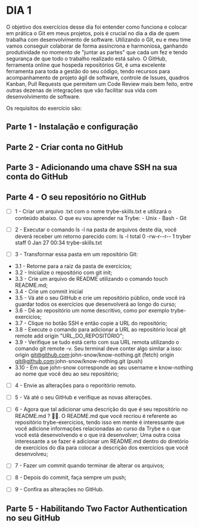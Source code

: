 # DIA 1

O objetivo dos exercícios desse dia foi entender como funciona e colocar em prática o Git em meus projetos, pois é crucial no dia a dia de quem trabalha com desenvolvimento de software.
Utilizando o Git, eu e meu time vamos conseguir colaborar de forma assíncrona e harmoniosa, ganhando produtividade no momento de "juntar as partes" que cada um fez e tendo segurança de que todo o trabalho realizado está salvo. 
O GitHub, ferramenta online que hospeda repositórios Git, é uma excelente ferramenta para toda a gestão do seu código, tendo recursos para acompanhamento de projeto ágil de software, controle de Issues, quadros Kanban, Pull Requests que permitem um Code Review mais bem feito, entre outras dezenas de integrações que vão facilitar sua vida com desenvolvimento de software.


Os requisitos do exercício são:

## Parte 1 - Instalação e configuração
## Parte 2 - Criar conta no GitHub
## Parte 3 - Adicionando uma chave SSH na sua conta do GitHub
## Parte 4 - O seu repositório no GitHub
- [ ] 1 - Criar um arquivo .txt com o nome trybe-skills.txt e utilizará o conteúdo abaixo.
		O que eu vou aprender na Trybe:
		- Unix
		- Bash
		- Git

- [ ] 2 - Executar o comando ls -l na pasta de arquivos deste dia, você deverá receber um retorno parecido com:
ls -l
total 0
-rw-r--r--  1 tryber  staff  0 Jan 27 00:34 trybe-skills.txt

- [ ] 3 - Transformar essa pasta em um repositório Git:
- 3.1 - Retorne para a raiz da pasta de exercícios;
- 3.2 - Inicialize o repositório com git init;
- 3.3 - Crie um arquivo de README utilizando o comando touch README.md;
- 3.4 - Crie um commit inicial
- 3.5 - Vá até o seu GitHub e crie um repositório público, onde você irá guardar todos os exercícios que desenvolverá ao longo do curso;
- 3.6 - Dê ao repositório um nome descritivo, como por exemplo trybe-exercicios;
- 3.7 - Clique no botão SSH e então copie a URL do repositório;
- 3.8 - Execute o comando para adicionar a URL ao repositório local git remote add origin "URL_DO_REPOSITÓRIO";
- 3.9 - Verifique se tudo está certo com sua URL remota utilizando o comando git remote -v. Seu terminal deve conter algo similar a isso:
origin	git@github.com:john-snow/know-nothing.git (fetch)
origin	git@github.com:john-snow/know-nothing.git (push)
- 3.10 - Em que john-snow corresponde ao seu username e know-nothing ao nome que você deu ao seu repositório;

- [ ] 4 - Envie as alterações para o reporitório remoto.

- [ ] 5 - Vá até o seu GitHub e verifique as novas alterações.

- [ ] 6 - Agora que tal adicionar uma descrição do que é seu repositório no README.md ? 💪🏼.
O README.md que você recriou é referente ao repositório trybe-exercicios, tendo isso em mente é interessante que você adicione informações relacionadas ao curso da Trybe e o que você está desenvolvendo e o que irá desenvolver;
Uma outra coisa interessante a se fazer é adicionar um README.md dentro do diretório de exercícios do dia para colocar a descrição dos exercícios que você desenvolveu;

- [ ] 7 - Fazer um commit quando terminar de alterar os arquivos;

- [ ] 8 - Depois do commit, faça sempre um push;

- [ ] 9 - Confira as alterações no GitHub.

## Parte 5 - Habilitando Two Factor Authentication no seu GitHub
